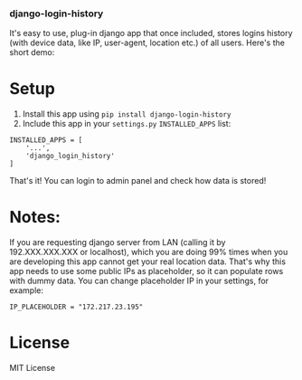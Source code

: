 ### django-login-history

It's easy to use, plug-in django app that once included, stores logins history (with device data, like IP, user-agent, location etc.) of all users. Here's the short demo:


# Setup

1. Install this app using ``` pip install django-login-history ```
2. Include this app in your ```settings.py```  ```INSTALLED_APPS``` list:

```
INSTALLED_APPS = [  
    '...',  
    'django_login_history'  
]
```

That's it! You can login to admin panel and check how data is stored!

# Notes:

If you are requesting django server from LAN (calling it by 192.XXX.XXX.XXX or localhost), which you are doing 99% times when you are developing this app cannot get your real location data. That's why this app needs to use some public IPs as placeholder, so it can populate rows with dummy data. You can change placeholder IP in your settings, for example:

```
IP_PLACEHOLDER = "172.217.23.195"
```

# License
MIT License
